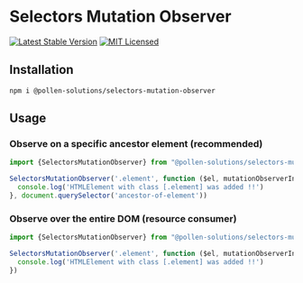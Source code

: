 # Selectors Mutation Observer

[![Latest Stable Version](https://img.shields.io/npm/v/@pollen-solutions/selectors-mutation-observer.svg?style=for-the-badge)](https://www.npmjs.com/package/@pollen-solutions/selectors-mutation-observer)
[![MIT Licensed](https://img.shields.io/badge/license-MIT-green?style=for-the-badge)](LICENSE.md)

## Installation

```shell
npm i @pollen-solutions/selectors-mutation-observer
```

## Usage 

### Observe on a specific ancestor element (recommended)

```javascript
import {SelectorsMutationObserver} from "@pollen-solutions/selectors-mutation-observer"

SelectorsMutationObserver('.element', function ($el, mutationObserverInstance) {
  console.log('HTMLElement with class [.element] was added !!')
}, document.querySelector('ancestor-of-element'))
```

### Observe over the entire DOM (resource consumer)

```javascript
import {SelectorsMutationObserver} from "@pollen-solutions/selectors-mutation-observer"

SelectorsMutationObserver('.element', function ($el, mutationObserverInstance) {
  console.log('HTMLElement with class [.element] was added !!')
})
```